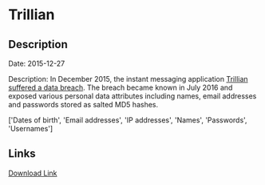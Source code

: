 # Trillian

## Description

Date: 2015-12-27

Description:
In December 2015, the instant messaging application <a href="https://www.trillian.im/help/trillian-blog-and-forums-security-incident/" target="_blank" rel="noopener">Trillian suffered a data breach</a>. The breach became known in July 2016 and exposed various personal data attributes including names, email addresses and passwords stored as salted MD5 hashes.


['Dates of birth', 'Email addresses', 'IP addresses', 'Names', 'Passwords', 'Usernames']

## Links

[Download Link](https://link-to.net/1229997/301.7213710440392/dynamic/?r=aHR0cHM6Ly93d3cubWVkaWFmaXJlLmNvbS92aWV3L3p6VlExRmxHYXNEZE5EOS90cmlsbGlhbi5pbS9maWxl)